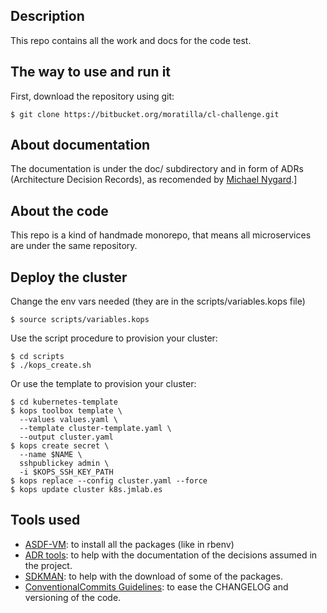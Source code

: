 ## Description

This repo contains all the work and docs for the code test.


## The way to use and run it

First, download the repository using git:

```shell
$ git clone https://bitbucket.org/moratilla/cl-challenge.git
```

## About documentation

The documentation is under the doc/ subdirectory and in form of ADRs (Architecture Decision Records), as recomended by [Michael Nygard](http://thinkrelevance.com/blog/2011/11/15/documenting-architecture-decisions).]


## About the code

This repo is a kind of handmade monorepo, that means all microservices are under the same repository.

## Deploy the cluster

Change the env vars needed (they are in the scripts/variables.kops file)

    $ source scripts/variables.kops

Use the script procedure to provision your cluster:

    $ cd scripts
    $ ./kops_create.sh

Or use the template to provision your cluster:

    $ cd kubernetes-template
    $ kops toolbox template \
      --values values.yaml \
      --template cluster-template.yaml \
      --output cluster.yaml
    $ kops create secret \
      --name $NAME \
      sshpublickey admin \
      -i $KOPS_SSH_KEY_PATH
    $ kops replace --config cluster.yaml --force
    $ kops update cluster k8s.jmlab.es

## Tools used

* [ASDF-VM](https://asdf-vm.com): to install all the packages (like in rbenv)
* [ADR tools](https://github.com/npryce/adr-tools/blob/master/INSTALL.md): to help with the documentation of the decisions assumed in the project.
* [SDKMAN](https://sdkman.io/): to help with the download of some of the packages.
* [ConventionalCommits Guidelines](https://www.conventionalcommits.org/en/v1.0.0/): to ease the CHANGELOG and versioning of the code.

